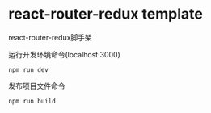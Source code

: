 # react-router-redux template
react-router-redux脚手架 

运行开发环境命令(localhost:3000)
```
npm run dev
```

发布项目文件命令
```
npm run build
```

